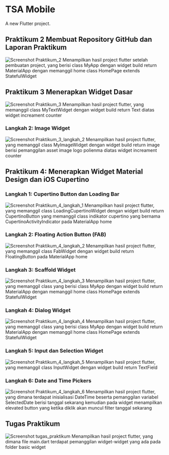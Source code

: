# TSA Mobile

A new Flutter project.

## Praktikum 2 Membuat Repository GitHub dan Laporan Praktikum
![Screenshot Praktikum_2](images/prak2.png)
Menampilkan hasil project flutter setelah pembuatan project, yang berisi class MyApp dengan widget build return MaterialApp dengan memanggil home class HomePage extends StatefulWidget
## Praktikum 3 Menerapkan Widget Dasar
![Screenshot Praktikum_3](images/prak3.png)
Menampilkan hasil project flutter, yang memanggil class MyTextWidget dengan widget build return Text diatas widget increament counter
### Langkah 2: Image Widget
![Screenshot Praktikum_3_langkah_2](images/prak3_langkah2.png)
Menampilkan hasil project flutter, yang memanggil class MyImageWidget dengan widget build return image berisi pemanggilan asset image logo polienma diatas widget increament counter
## Praktikum 4: Menerapkan Widget Material Design dan iOS Cupertino
### Langkah 1: Cupertino Button dan Loading Bar
![Screenshot Praktikum_4_langkah_1](images/prak4_langkah1.png)
Menampilkan hasil project flutter, yang memanggil class LoadingCupertinoWidget dengan widget build return CupertinoButton yang memanggil class indikator cupertino yang bernama CupertinoActivityIndicator pada MaterialApp home
### Langkah 2: Floating Action Button (FAB)
![Screenshot Praktikum_4_langkah_2](images/prak4_langkah2.png)
Menampilkan hasil project flutter, yang memanggil class FabWidget dengan widget build return FloatingButton pada MaterialApp home
### Langkah 3: Scaffold Widget
![Screenshot Praktikum_4_langkah_3](images/prak4_langkah3.png)
Menampilkan hasil project flutter, yang memanggil class yang berisi class MyApp dengan widget build return MaterialApp dengan memanggil home class HomePage extends StatefulWidget
### Langkah 4: Dialog Widget
![Screenshot Praktikum_4_langkah_4](images/prak4_langkah4.png)
Menampilkan hasil project flutter, yang memanggil class yang berisi class MyApp dengan widget build return MaterialApp dengan memanggil home class HomePage extends StatefulWidget
### Langkah 5: Input dan Selection Widget
![Screenshot Praktikum_4_langkah_5](images/prak4_langkah5.png)
Menampilkan hasil project flutter, yang memanggil class InputWidget dengan widget build return TextField 
### Langkah 6: Date and Time Pickers
![Screenshot Praktikum_4_langkah_6](images/prak4_langkah6.png)
Menampilkan hasil project flutter, yang dimana terdapat inisialisasi DateTime beserta pemanggilan variabel SelectedDate berisi tanggal sekarang kemudian pada widget menampilkan elevated button yang ketika diklik akan muncul filter tanggal sekarang
## Tugas Praktikum
![Screenshot tugas_praktikum](images/tugas_praktikum_no2.png)
Menampilkan hasil project flutter, yang dimana file main.dart terdapat pemanggilan widget-widget yang ada pada folder basic widget 

